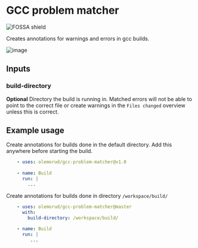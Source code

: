 # GCC problem matcher

![FOSSA shield](https://app.fossa.com/api/projects/git%2Bgithub.com%2Folemorud%2Fgcc-problem-matcher.svg?type=shield)

Creates annotations for warnings and errors in gcc builds.

![image](https://user-images.githubusercontent.com/82065181/225907856-336fa631-6520-44ce-bdf5-cf5780e45e40.png)



## Inputs

### build-directory

**Optional** Directory the build is running in. Matched errors will not be able to point to the correct file or create warnings in the `Files changed` overview unless this is correct.

## Example usage

Create annotations for builds done in the default directory. Add this anywhere before starting the build.

```yaml
    - uses: olemorud/gcc-problem-matcher@v1.0
    
    - name: Build
      run: |
        ...
```

Create annotations for builds done in directory `/workspace/build/`

```yaml
    - uses: olemorud/gcc-problem-matcher@master
      with:
        build-directory: /workspace/build/
        
    - name: Build
      run: |
         ...
```
